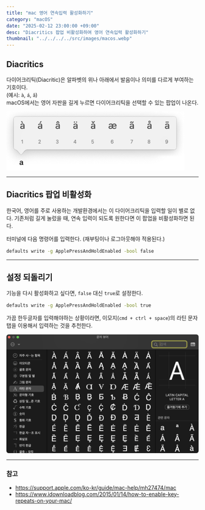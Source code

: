 ```yaml
---
title: "mac 영어 연속입력 활성화하기"
category: "macOS"
date: "2025-02-12 23:00:00 +09:00"
desc: "Diacritics 팝업 비활성화하여 영어 연속입력 활성화하기"
thumbnail: "../../../../src/images/macos.webp"
---
```


## Diacritics

다이어크리틱(Diacritic)은 알파벳의 위나 아래에서 발음이나 의미를 다르게 부여하는 기호이다.<br>
(예시: `à`, `á`, `â`)<br>
macOS에서는 영어 자판을 길게 누르면 다이어크리틱을 선택할 수 있는 팝업이 나온다.

![diacritics.png](diacritics.png)

---

## Diacritics 팝업 비활성화

한국어, 영어를 주로 사용하는 개발환경에서는 이 다이어크리틱을 입력할 일이 별로 없다.
기존처럼 길게 눌렀을 때, 연속 입력이 되도록 원한다면 이 팝업을 비활성화하면 된다.

터미널에 다음 명령어를 입력한다. (재부팅이나 로그아웃해야 적용된다.)

```bash
defaults write -g ApplePressAndHoldEnabled -bool false
```

---

## 설정 되돌리기

기능을 다시 활성화하고 싶다면, `false` 대신 `true`로 설정한다.

```bash
defaults write -g ApplePressAndHoldEnabled -bool true
```

가끔 한두글자를 입력해야하는 상황이라면, 이모지(`cmd + ctrl + space`)의 라틴 문자 탭을 이용해서 입력하는 것을 추천한다.

![emoji.png](emoji.png)

---

### 참고

- https://support.apple.com/ko-kr/guide/mac-help/mh27474/mac
- https://www.idownloadblog.com/2015/01/14/how-to-enable-key-repeats-on-your-mac/
